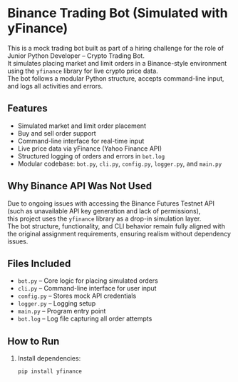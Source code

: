# Binance Trading Bot (Simulated with yFinance)

This is a mock trading bot built as part of a hiring challenge for the role of Junior Python Developer – Crypto Trading Bot.  
It simulates placing market and limit orders in a Binance-style environment using the `yfinance` library for live crypto price data.  
The bot follows a modular Python structure, accepts command-line input, and logs all activities and errors.

## Features

- Simulated market and limit order placement
- Buy and sell order support
- Command-line interface for real-time input
- Live price data via yFinance (Yahoo Finance API)
- Structured logging of orders and errors in `bot.log`
- Modular codebase: `bot.py`, `cli.py`, `config.py`, `logger.py`, and `main.py`

## Why Binance API Was Not Used

Due to ongoing issues with accessing the Binance Futures Testnet API (such as unavailable API key generation and lack of permissions),  
this project uses the `yfinance` library as a drop-in simulation layer.  
The bot structure, functionality, and CLI behavior remain fully aligned with the original assignment requirements, ensuring realism without dependency issues.

## Files Included

- `bot.py` – Core logic for placing simulated orders
- `cli.py` – Command-line interface for user input
- `config.py` – Stores mock API credentials
- `logger.py` – Logging setup
- `main.py` – Program entry point
- `bot.log` – Log file capturing all order attempts

## How to Run

1. Install dependencies:
   ```bash
   pip install yfinance

